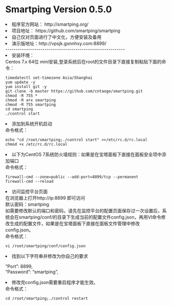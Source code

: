 # Smartping Version 0.5.0
<li>程序官方网站： http://smartping.org/
<li>项目地址： https://github.com/smartping/smartping
<li>自己仅对页面进行了中文化，方便安装及备用
<li>演示版地址：http://vpsjk.gxnnhxy.com:8899/</br>
----------------------------------------------------------
<li>安装环境：</br>
Centos 7.x 64位 mini安装,登录系统后在root的文件目录下直接复制粘贴下面的命令：</br>
<p>
<code>timedatectl set-timezone Asia/Shanghai</br>yum update -y</br>yum install git -y</br>git clone -b master https://github.com/cntaoge/smartping.git</br>chmod -R 755 *</br>chmod -R a+x smartping</br>chmod -R 755 smartping</br>cd smartping</br>./control start</code></br>
<li>添加到系统开机启动</br>命令格式：</br>
<p><code>echo "cd /root/smartping;./control start" >>/etc/rc.d/rc.local</br>chmod +x /etc/rc.d/rc.local</code></br>
<li>以下为CentOS 7系统防火墙规则：如果是在宝塔面板下直接在面板安全项中添加端口</br>命令格式：</br>
<p><code>firewall-cmd --zone=public --add-port=8899/tcp --permanent</br>firewall-cmd --reload</code></br>
<li>访问监控平台页面</br>在浏览器上打开http://ip:8899 即可访问</br>默认密码：smartping</br>如需要修改默认的端口和密码，请先在监控平台的配置页面保存过一次设置后，系统会在smartping/conf/的目录下生成当前的配置文件config.json，再用VI命令修改生成的配置文件，如果是在宝塔面板下直接在面板文件管理中修改config.json。</br> 命令格式：</br>
<p><code>vi /root/smartping/conf/config.json</code></br>
<li>找到以下字符串并修改为你自己的要求</br>
<p>“Port”: 8899,</br>“Password”: “smartping”,</br>
<li>修改完config.json需要重启程序才能生效。</br>命令格式：</br>
<p>
<code>cd /root/smartping;./control restart</code></br>
